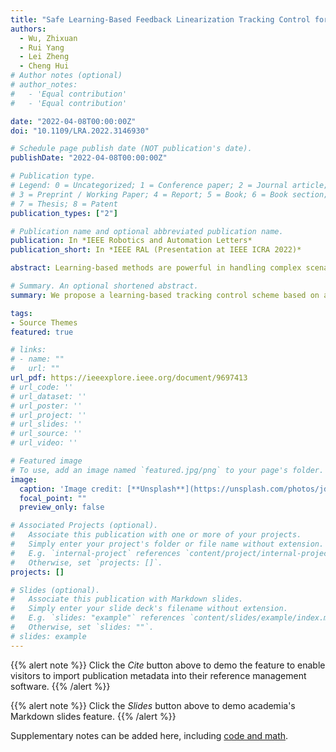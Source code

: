 ```yaml
---
title: "Safe Learning-Based Feedback Linearization Tracking Control for Nonlinear System with Event-Triggered Model Update"
authors:
  - Wu, Zhixuan
  - Rui Yang
  - Lei Zheng
  - Cheng Hui
# Author notes (optional)
# author_notes:
#   - 'Equal contribution'
#   - 'Equal contribution'

date: "2022-04-08T00:00:00Z"
doi: "10.1109/LRA.2022.3146930"

# Schedule page publish date (NOT publication's date).
publishDate: "2022-04-08T00:00:00Z"

# Publication type.
# Legend: 0 = Uncategorized; 1 = Conference paper; 2 = Journal article;
# 3 = Preprint / Working Paper; 4 = Report; 5 = Book; 6 = Book section;
# 7 = Thesis; 8 = Patent
publication_types: ["2"]

# Publication name and optional abbreviated publication name.
publication: In *IEEE Robotics and Automation Letters*
publication_short: In *IEEE RAL (Presentation at IEEE ICRA 2022)*

abstract: Learning-based methods are powerful in handling complex scenarios. However, it is still challenging to use learning-based methods under uncertain environments while stability, safety, and real-time performance of the system are desired to guarantee. In this letter, we propose a learning-based tracking control scheme based on a feedback linearization controller in which uncertain disturbances are approximated online using Gaussian Processes (GPs). Using the predicted distribution of disturbances given by GPs, a Control Lyapunov Function (CLF) and Control Barrier Function (CBF) based Quadratic Program is applied, with which probabilistic stability and safety are guaranteed. In addition, the trajectory is optimized first by Model Predictive Control (MPC) based on the linearized dynamics systems to further reduce the tracking error. We also design an event trigger for GPs updates to improve efficiency while stability and safety of the system are still guaranteed. The effectiveness of the proposed tracking control strategy is illustrated in numerical simulations.

# Summary. An optional shortened abstract.
summary: We propose a learning-based tracking control scheme based on a feedback linearization controller in which uncertain disturbances are approximated online using Gaussian Processes. Using the predicted distribution of disturbances given by GPs, a Control Lyapunov Function and Control Barrier Function based Quadratic Program is applied, with which probabilistic stability and safety are guaranteed.

tags:
- Source Themes
featured: true

# links:
# - name: ""
#   url: ""
url_pdf: https://ieeexplore.ieee.org/document/9697413
# url_code: ''
# url_dataset: ''
# url_poster: ''
# url_project: ''
# url_slides: ''
# url_source: ''
# url_video: ''

# Featured image
# To use, add an image named `featured.jpg/png` to your page's folder. 
image:
  caption: 'Image credit: [**Unsplash**](https://unsplash.com/photos/jdD8gXaTZsc)'
  focal_point: ""
  preview_only: false

# Associated Projects (optional).
#   Associate this publication with one or more of your projects.
#   Simply enter your project's folder or file name without extension.
#   E.g. `internal-project` references `content/project/internal-project/index.md`.
#   Otherwise, set `projects: []`.
projects: []

# Slides (optional).
#   Associate this publication with Markdown slides.
#   Simply enter your slide deck's filename without extension.
#   E.g. `slides: "example"` references `content/slides/example/index.md`.
#   Otherwise, set `slides: ""`.
# slides: example
---
```


{{% alert note %}}
Click the *Cite* button above to demo the feature to enable visitors to import publication metadata into their reference management software.
{{% /alert %}}

{{% alert note %}}
Click the *Slides* button above to demo academia's Markdown slides feature.
{{% /alert %}}

Supplementary notes can be added here, including [code and math](https://sourcethemes.com/academic/docs/writing-markdown-latex/).
